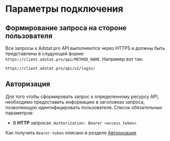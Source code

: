 # Параметры подключения

## Формирование запроса на стороне пользователя
Все запросы к Adstat.pro API выполняются через HTTPS и должны быть представлены в слудующей форме: `https://client.adstat.pro/api/METHOD_NAME`. Например вот так:
```copy
https://client.adstat.pro/api/v2/login/
```

## Авторизация
Для того чтобы сформировать запрос к определенному ресурсу API, необходимо предоставить информацию в заголовках запроса, позволяющую идентифицировать пользователя. Список обязательных параметров: <br>
+ В <b>HTTP</b> запросах :`Authorization: Bearer <access_token>` <br>

Как получить `Bearer-token` описано в разделе [Авторизация](authorization.md) 
